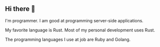 ## Hi there 👋 

I'm programmer.
I am good at programming server-side applications.

My favorite language is Rust. Most of my personal development uses Rust.

The programming languages I use at job are Ruby and Golang.
